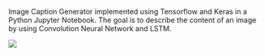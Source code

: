 Image Caption Generator implemented using Tensorflow and Keras in a Python Jupyter Notebook. The goal is to describe the content of an image by using Convolution Neural Network and LSTM.

![](demo.gif)
